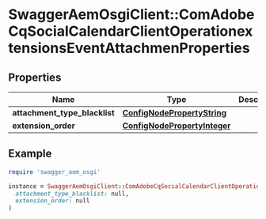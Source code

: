 # SwaggerAemOsgiClient::ComAdobeCqSocialCalendarClientOperationextensionsEventAttachmenProperties

## Properties

| Name | Type | Description | Notes |
| ---- | ---- | ----------- | ----- |
| **attachment_type_blacklist** | [**ConfigNodePropertyString**](ConfigNodePropertyString.md) |  | [optional] |
| **extension_order** | [**ConfigNodePropertyInteger**](ConfigNodePropertyInteger.md) |  | [optional] |

## Example

```ruby
require 'swagger_aem_osgi'

instance = SwaggerAemOsgiClient::ComAdobeCqSocialCalendarClientOperationextensionsEventAttachmenProperties.new(
  attachment_type_blacklist: null,
  extension_order: null
)
```


